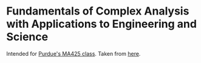# Fundamentals of Complex Analysis with Applications to Engineering and Science

Intended for [Purdue's MA425 class](http://www.math.purdue.edu/~bell/MA425/). Taken from [here](https://www.academia.edu/30927445/Edward_B._Saff_Arthur_David_Snider_Fundamentals_of_complex_analysis_with_applications_2003).
